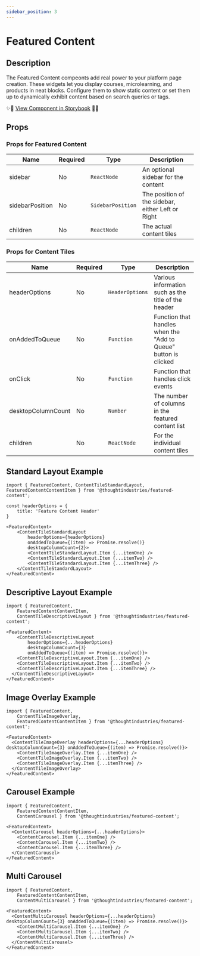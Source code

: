 ```yaml
---
sidebar_position: 3
---
```


# Featured Content

## Description

The Featured Content compeonts add real power to your platform page creation. These widgets let you display courses, microlearning, and products in neat blocks. Configure them to show static content or set them up to dynamically exhibit content based on search queries or tags.

✨🎨 [View Component in Storybook](https://thoughtindustries.github.io/helium/?path=/story/packages-featured-content-base--tile-standard-layout) 🎨✨

## Props

### Props for Featured Content

| Name               | Required | Type              | Description               |
| ------------------ | -------- | -----------       | ------------------------- |
| sidebar            | No       | `ReactNode`       | An optional sidebar for the content    |
| sidebarPosition    | No       | `SidebarPosition` | The position of the sidebar, either Left or Right     |
| children           | No       | `ReactNode`       | The actual content tiles    |

### Props for Content Tiles

| Name                | Required | Type              | Description               |
| ------------------  | -------- | -----------       | ------------------------- |
| headerOptions       | No       | `HeaderOptions`   | Various information such as the title of the header     |
| onAddedToQueue      | No       | `Function`        | Function that handles when the "Add to Queue" button is clicked     |
| onClick             | No       | `Function`        | Function that handles click events    |
| desktopColumnCount  | No       | `Number`          | The number of columns in the featured content list     |
| children            | No       | `ReactNode`       | For the individual content tiles    |


## Standard Layout Example
```
import { FeaturedContent, ContentTileStandardLayout, FeaturedContentContentItem } from '@thoughtindustries/featured-content';

const headerOptions = {
    title: 'Feature Content Header'
}

<FeaturedContent>
    <ContentTileStandardLayout 
        headerOptions={headerOptions}
        onAddedToQueue={(item) => Promise.resolve()}
        desktopColumnCount={2}>
        <ContentTileStandardLayout.Item {...itemOne} />
        <ContentTileStandardLayout.Item {...itemTwo} />
        <ContentTileStandardLayout.Item {...itemThree} />
    </ContentTileStandardLayout>
</FeaturedContent>

```

## Descriptive Layout Example
```
import { FeaturedContent,  
    FeaturedContentContentItem, 
    ContentTileDescriptiveLayout } from '@thoughtindustries/featured-content';

<FeaturedContent>
    <ContentTileDescriptiveLayout 
        headerOptions={...headerOptions} 
        desktopColumnCount={3} 
        onAddedToQueue={(item) => Promise.resolve()}>
    <ContentTileDescriptiveLayout.Item {...itemOne} />
    <ContentTileDescriptiveLayout.Item {...itemTwo} />
    <ContentTileDescriptiveLayout.Item {...itemThree} />
  </ContentTileDescriptiveLayout>
</FeaturedContent>
```

## Image Overlay Example
```
import { FeaturedContent, 
    ContentTileImageOverlay,
    FeaturedContentContentItem } from '@thoughtindustries/featured-content';

<FeaturedContent>
  <ContentTileImageOverlay headerOptions={...headerOptions} desktopColumnCount={3} onAddedToQueue={(item) => Promise.resolve()}>
    <ContentTileImageOverlay.Item {...itemOne} />
    <ContentTileImageOverlay.Item {...itemTwo} />
    <ContentTileImageOverlay.Item {...itemThree} />
  </ContentTileImageOverlay>
</FeaturedContent>
```

## Carousel Example
```
import { FeaturedContent,  
    FeaturedContentContentItem, 
    ContentCarousel } from '@thoughtindustries/featured-content';

<FeaturedContent>
  <ContentCarousel headerOptions={...headerOptions}>
    <ContentCarousel.Item {...itemOne} />
    <ContentCarousel.Item {...itemTwo} />
    <ContentCarousel.Item {...itemThree} />
  </ContentCarousel>
</FeaturedContent>
```

## Multi Carousel
```
import { FeaturedContent,  
    FeaturedContentContentItem, 
    ContentMultiCarousel } from '@thoughtindustries/featured-content';

<FeaturedContent>
  <ContentMultiCarousel headerOptions={...headerOptions} desktopColumnCount={3} onAddedToQueue={(item) => Promise.resolve()}>
    <ContentMultiCarousel.Item {...itemOne} />
    <ContentMultiCarousel.Item {...itemTwo} />
    <ContentMultiCarousel.Item {...itemThree} />
  </ContentMultiCarousel>
</FeaturedContent>
```
